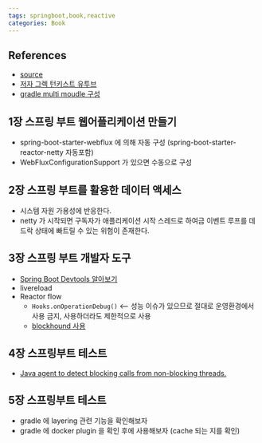 ```yaml
---
tags: springboot,book,reactive
categories: Book
---
```


## References

- [source](https://github.com/onlybooks/spring-boot-reactive)
- [저자 그렉 턴키스트 유투브](https://www.youtube.com/c/SpringBootLearning)
- [gradle multi moudle 구성](https://velog.io/@sangwoo0727/Gradle%EC%9D%84-%EC%9D%B4%EC%9A%A9%ED%95%9C-%EB%A9%80%ED%8B%B0-%EB%AA%A8%EB%93%88)

## 1장 스프링 부트 웹어플리케이션 만들기

- spring-boot-starter-webflux 에 의해 자동 구성 (spring-boot-starter-reactor-netty 자동포함)
- WebFluxConfigurationSupport 가 있으면 수동으로 구성

## 2장 스프링 부트를 활용한 데이터 액세스

- 시스템 자원 가용성에 반응한다.
- netty 가 시작되면 구독자가 애플리케이션 시작 스레드로 하여금 이벤트 루프를 데드락 상태에 빠트릴 수 있는 위험이 존재한다.

## 3장 스프링 부트 개발자 도구

- [Spring Boot Devtools 알아보기](https://velog.io/@bread_dd/Spring-Boot-Devtools)
- livereload
- Reactor flow
  - `Hooks.onOperationDebug()`  <-- 성능 이슈가 있으므로 절대로 운영환경에서 사용 금지, 사용하더라도 제한적으로 사용
  - [blockhound 사용](https://github.com/reactor/BlockHound)

## 4장 스프링부트 테스트

- [Java agent to detect blocking calls from non-blocking threads.](https://github.com/reactor/BlockHound)

## 5장 스프링부트 테스트

- gradle 에 layering 관련 기능을 확인해보자
- gradle 에 docker plugin 을 확인 후에 사용해보자 (cache 되는 지를 확인)

